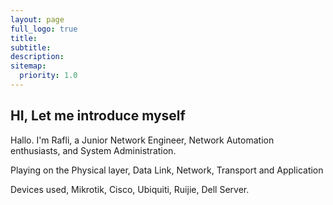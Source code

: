 ```yaml
---
layout: page
full_logo: true
title: 
subtitle: 
description:
sitemap:
  priority: 1.0
---
```

<!-- # Who Am I -->

## HI, Let me introduce myself

Hallo. I'm Rafli, a Junior Network Engineer, Network Automation enthusiasts, and System Administration. 

Playing on the Physical layer, Data Link, Network, Transport and Application

Devices used, Mikrotik, Cisco, Ubiquiti, Ruijie, Dell Server. 



<!-- ![python](https://upload.wikimedia.org/wikipedia/commons/3/37/MikroTik_logo.svg) -->
<br>
<br>
<br>
<br>
<br>
<br>
<br>
